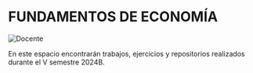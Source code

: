 # FUNDAMENTOS DE ECONOMÍA
![Docente](https://img.shields.io/badge/Docente-Ofelia_Palencia_Fajardo-5564eb.svg?style=for-the-badge&logo=Docente)

En este espacio encontrarán trabajos, ejercicios y repositorios realizados durante el V semestre 2024B.